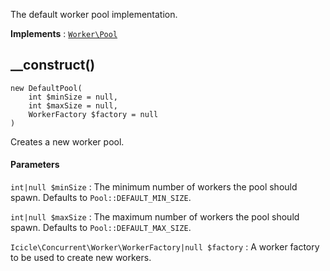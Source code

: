 The default worker pool implementation.

**Implements**
:   [`Worker\Pool`](Worker.Pool.md)


## __construct()

    new DefaultPool(
        int $minSize = null,
        int $maxSize = null,
        WorkerFactory $factory = null
    )

Creates a new worker pool.

#### Parameters
`int|null $minSize`
:   The minimum number of workers the pool should spawn. Defaults to `Pool::DEFAULT_MIN_SIZE`.

`int|null $maxSize`
:   The maximum number of workers the pool should spawn. Defaults to `Pool::DEFAULT_MAX_SIZE`.

`Icicle\Concurrent\Worker\WorkerFactory|null $factory`
:   A worker factory to be used to create new workers.

